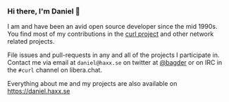 ### Hi there, I'm Daniel 👋

I am and have been an avid open source developer since the mid 1990s. You find most of my
contributions in the [curl project](https://github.com/curl/curl) and other network related projects.

File issues and pull-requests in any and all of the projects I participate in. Contact me via
email at `daniel@haxx.se` on twitter at [@bagder](https://twitter.com/bagder/) or on IRC in the
`#curl` channel on libera.chat.

Everything about me and my projects are also available on https://daniel.haxx.se
